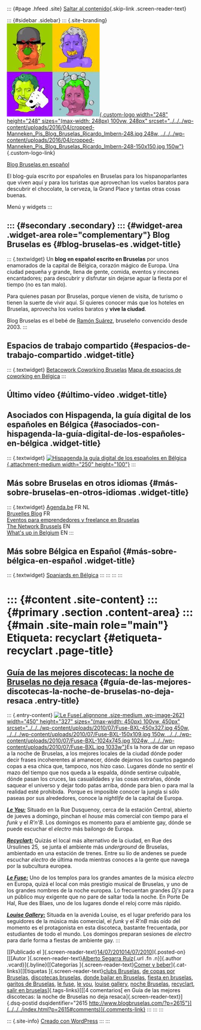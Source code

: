 ::: {#page .hfeed .site}
[Saltar al contenido](index.html#content){.skip-link
.screen-reader-text}

::: {#sidebar .sidebar}
::: {.site-branding}
[![](../../../wp-content/uploads/2016/04/cropped-Manneken_Pis_Blog_Bruselas_Ricardo_Imbern-248.jpg){.custom-logo
width="248" height="248" sizes="(max-width: 248px) 100vw, 248px"
srcset="../../../wp-content/uploads/2016/04/cropped-Manneken_Pis_Blog_Bruselas_Ricardo_Imbern-248.jpg 248w, ../../../wp-content/uploads/2016/04/cropped-Manneken_Pis_Blog_Bruselas_Ricardo_Imbern-248-150x150.jpg 150w"}](../../../index.html){.custom-logo-link}

[Blog Bruselas en español](../../../index.html)

El blog-guía escrito por españoles en Bruselas para los hispanoparlantes
que viven aquí y para los turistas que aprovechan los vuelos baratos
para descubrir el chocolate, la cerveza, la Grand Place y tantas otras
cosas buenas.

Menú y widgets
:::

::: {#secondary .secondary}
::: {#widget-area .widget-area role="complementary"}
Blog Bruselas es {#blog-bruselas-es .widget-title}
----------------

::: {.textwidget}
Un **blog en español escrito en Bruselas** por unos enamorados de la
capital de Bélgica, corazón mágico de Europa. Una ciudad pequeña y
grande, llena de gente, comida, eventos y rincones encantadores; para
descubrir y disfrutar sin dejarse aguar la fiesta por el tiempo (no es
tan malo).

Para quienes pasan por Bruselas, porque vienen de visita, de turismo o
tienen la suerte de vivir aquí. Sí quieres conocer más que los hoteles
en Bruselas, aprovecha los vuelos baratos y **vive la ciudad**.

Blog Bruselas es el bebé de [Ramón Suárez](http://www.ramonsuarez.com),
bruseleño convencido desde 2003.
:::

Espacios de trabajo compartido {#espacios-de-trabajo-compartido .widget-title}
------------------------------

::: {.textwidget}
[Betacowork Coworking Bruselas](http://www.betacowork.com) [Mapa de
espacios de coworking en Bélgica](http://coworkingbelgium.com)
:::

Último vídeo {#último-vídeo .widget-title}
------------

Asociados con Hispagenda, la guía digital de los españoles en Bélgica {#asociados-con-hispagenda-la-guía-digital-de-los-españoles-en-bélgica .widget-title}
---------------------------------------------------------------------

::: {.textwidget}
[![Hispagenda,la guía digital de los españoles en
Bélgica](../../../wp-content/uploads/2010/04/Hispagenda-250px.gif "Hispagenda, la guía digital de los españoles en Bélgica"){.attachment-medium
width="250" height="100"}](http://www.hispagenda.com)
:::

Más sobre Bruselas en otros idiomas {#más-sobre-bruselas-en-otros-idiomas .widget-title}
-----------------------------------

::: {.textwidget}
[Agenda.be](http://www.agenda.be) FR NL\
[Bruxelles Blog](http://www.bxlblog.be/) FR\
[Eventos para emprendedores y freelance en
Bruselas](http://www.betacowork.com/events/)\
[The Network
Brussels](http://groups.yahoo.com/group/TheNetworkBrussels/) EN\
[What\'s up in Belgium](http://www.whatsupin.be/) EN
:::

Más sobre Bélgica en Español {#más-sobre-bélgica-en-español .widget-title}
----------------------------

::: {.textwidget}
[Spaniards en Bélgica](http://www.spaniards.es/paises/belgica)
:::
:::
:::
:::

::: {#content .site-content}
::: {#primary .section .content-area}
::: {#main .site-main role="main"}
Etiqueta: recyclart {#etiqueta-recyclart .page-title}
===================

[Guía de las mejores discotecas: la noche de Bruselas no deja resaca](../../../index.html?p=2615) {#guía-de-las-mejores-discotecas-la-noche-de-bruselas-no-deja-resaca .entry-title}
-------------------------------------------------------------------------------------------------

::: {.entry-content}
[![Le
Fuse](../../../wp-content/uploads/2010/07/Fuse-BXL-450x327.jpg){.alignnone
.size-medium .wp-image-2621 width="450" height="327"
sizes="(max-width: 450px) 100vw, 450px"
srcset="../../../wp-content/uploads/2010/07/Fuse-BXL-450x327.jpg 450w, ../../../wp-content/uploads/2010/07/Fuse-BXL-150x109.jpg 150w, ../../../wp-content/uploads/2010/07/Fuse-BXL-1024x745.jpg 1024w, ../../../wp-content/uploads/2010/07/Fuse-BXL.jpg 1033w"}](http://www.blogbruselas.com/2010/07/guia-discotecas-noche-bruselas-fiesta.html/fuse-bxl)Es
la hora de dar un repaso a la noche de Bruselas, a los mejores locales
de la ciudad dónde poder decir frases incoherentes al amanecer, dónde
dejarnos los cuartos pagando copas a esa chica que, tampoco, nos hizo
caso. Lugares dónde no sentir el mazo del tiempo que nos queda a la
espalda, dónde sentirse culpable, dónde pasan los cruces, las
casualidades y las cosas extrañas, dónde saquear el universo y dejar
todo patas arriba, dónde para bien o para mal la realidad esté
prohibida.  Porque es imposible conocer la jungla si sólo paseas por sus
alrededores, conoce la *nightlife* de la capital de Europa.

***[Le You:](http://www.leyou.be)*** Situado en la Rue Dusquenoy, cerca
de la estación Central, abierto de jueves a domingo, pinchan el *house*
más comercial con tiempo para el *funk* y el *R'n'B*. Los domingos es
momento para el ambiente gay, dónde se puede escuchar el *electro* más
bailongo de Europa.

***[Recyclart:](http://www.recyclart.be)*** Quizás el local más
alternativo de la ciudad, en Rue des Ursulines 25,  se junta el ambiente
más *underground* de Bruselas, ambientado en una estación de trenes.
Entre su lío de andenes se puede escuchar *electro* de última moda
mientras conoces a la gente que navega por la subcultura europea.

***[Le Fuse:](http://www.fuse.be)*** Uno de los templos para los grandes
amantes de la música *electro* en Europa, quizá el local con más
prestigio musical de Bruselas, y uno de los grandes nombres de la noche
europea. Lo frecuentan grandes *Dj's* para un público muy exigente que
no pare de saltar toda la noche. En Porte De Hal, Rue des Blaes, uno de
los lugares donde el reloj corre más rápido.

***[Louise Gallery:](http://www.louisegallery.com)*** Situada en la
avenida Louise, es el lugar preferido para los seguidores de la música
más comercial, el *funk* y el *R'nB* más oído del momento es el
protagonista en esta discoteca, bastante frecuentada, por estudiantes de
todo el mundo. Los domingos preparan sesiones de *electro* para darle
forma a fiestas de ambiente gay.
:::

[[Publicado el
]{.screen-reader-text}[14/07/201014/07/2010](../../../index.html?p=2615)]{.posted-on}[[[Autor
]{.screen-reader-text}[Alberto Segarra
Ruíz](../../author/albertosegarraruiz/index.html){.url .fn .n}]{.author
.vcard}]{.byline}[[Categorías ]{.screen-reader-text}[Comer y
beber](../../category/comer-y-beber/index.html)]{.cat-links}[[Etiquetas
]{.screen-reader-text}[clubs Bruselas](../clubs-bruselas/index.html),
[de copas por Bruselas](../de-copas-por-bruselas/index.html),
[discotecas bruselas](../discotecas-bruselas/index.html), [donde bailar
en Bruselas](../donde-bailar-en-bruselas/index.html), [fiesta en
bruselas](../fiesta-en-bruselas/index.html), [garitos de
Bruselas](../garitos-de-bruselas/index.html), [le
fuse](../le-fuse/index.html), [le you](../le-you/index.html), [louise
gallery](../louise-gallery/index.html), [noche
Bruselas](../noche-bruselas/index.html), [recyclart](index.html), [salir
en bruselas](../salir-en-bruselas/index.html)]{.tags-links}[[[4
comentarios[ en Guía de las mejores discotecas: la noche de Bruselas no
deja resaca]{.screen-reader-text}]{.dsq-postid
dsqidentifier="2615 http://www.blogbruselas.com/?p=2615"}](../../../index.html?p=2615#comments)]{.comments-link}
:::
:::
:::

::: {.site-info}
[Creado con WordPress](https://es.wordpress.org/)
:::
:::
